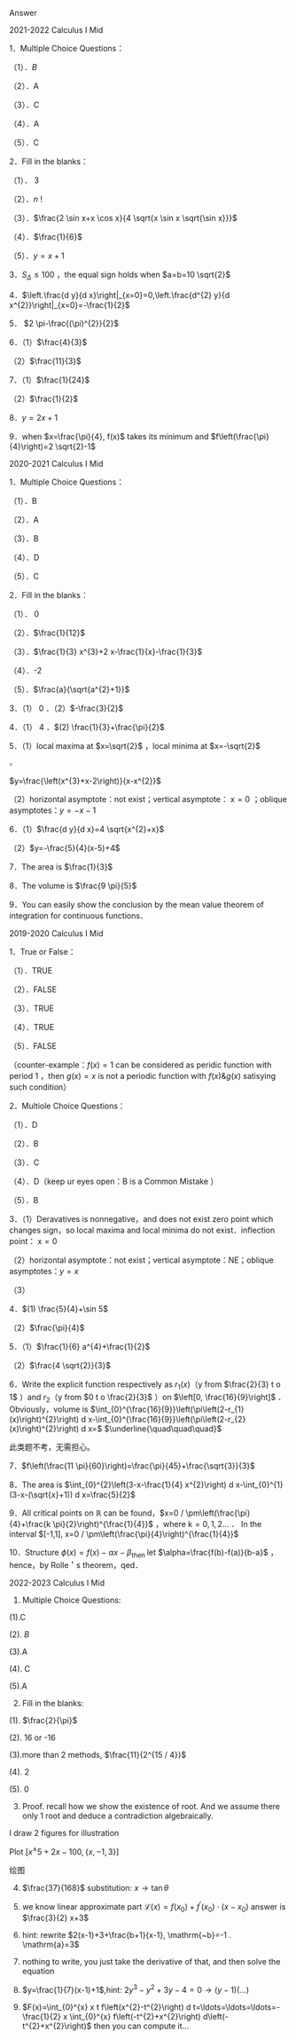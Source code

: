 Answer


2021-2022 Calculus I Mid


1．Multiple Choice Questions：

（1）．$B$

（2）．A

（3）．C

（4）．A

（5）．C

2．Fill in the blanks：

（1）． 3

（2）．$n$ !

（3）．$\frac{2 \sin x+x \cos x}{4 \sqrt{x \sin x \sqrt{\sin x}}}$

（4）．$\frac{1}{6}$

（5）．$y=x+1$

3．$S_{\Delta} \leq 100$ ，the equal sign holds when $a=b=10 \sqrt{2}$

4．$\left.\frac{d y}{d x}\right|_{x=0}=0,\left.\frac{d^{2} y}{d x^{2}}\right|_{x=0}=-\frac{1}{2}$

5． $2 \pi-\frac{(\pi)^{2}}{2}$

6．（1）$\frac{4}{3}$

（2）$\frac{11}{3}$

7．（1）$\frac{1}{24}$

（2）$\frac{1}{2}$

8．$y=2 x+1$

9．when $x=\frac{\pi}{4}, f(x)$ takes its minimum and $f\left(\frac{\pi}{4}\right)=2 \sqrt{2}-1$

2020-2021 Calculus I Mid


1．Multiple Choice Questions：

（1）．B

（2）．A

（3）．B

（4）．D

（5）．C

2．Fill in the blanks：

（1）． 0

（2）．$\frac{1}{12}$

（3）．$\frac{1}{3} x^{3}+2 x-\frac{1}{x}-\frac{1}{3}$

（4）．-2

（5）．$\frac{a}{\sqrt{a^{2}+1}}$

3．（1） 0 ．（2）$-\frac{3}{2}$

4．（1） 4 ．$(2) \frac{1}{3}+\frac{\pi}{2}$

5．（1）local maxima at $x=\sqrt{2}$ ，local minima at $x=-\sqrt{2}$

$\square$

$y=\frac{\left(x^{3}+x-2\right)}{x-x^{2}}$

（2）horizontal asymptote：not exist；vertical asymptote： $\mathrm{x}=0$ ；oblique asymptotes：$y=-x-1$

6．（1）$\frac{d y}{d x}=4 \sqrt{x^{2}+x}$

（2）$y=-\frac{5}{4}(x-5)+4$

7．The area is $\frac{1}{3}$

8．The volume is $\frac{9 \pi}{5}$

9．You can easily show the conclusion by the mean value theorem of integration for continuous functions．

2019-2020 Calculus I Mid


1．True or False：

（1）．TRUE

（2）．FALSE

（3）．TRUE

（4）．TRUE

（5）．FALSE

（counter-example：$f(x)=1$ can be considered as peridic function with period 1 ，then $g(x)=x$ is not a periodic function with $f(x) \& g(x)$ satisying such condition）

2．Multiole Choice Questions：

（1）．D

（2）．B

（3）．C

（4）．D（keep ur eyes open：B is a Common Mistake ）

（5）．B

3．（1）Deravatives is nonnegative，and does not exist zero point which changes sign，so local maxima and local minima do not exist．inflection point： $\mathrm{x}=0$

（2）horizontal asymptote：not exist；vertical asymptote：NE；oblique asymptotes：$y=x$

（3）

4．$(1) \frac{5}{4}+\sin 5$

（2）$\frac{\pi}{4}$

5．（1）$\frac{1}{6} a^{4}+\frac{1}{2}$

（2）$\frac{4 \sqrt{2}}{3}$

6．Write the explicit function respectively as $r_{1}(x)$（y from $\frac{2}{3} t o 1$ ）and $r_{2}$（y from $0 t o \frac{2}{3}$ ）on $\left[0, \frac{16}{9}\right]$ ．Obviously，volume is $\int_{0}^{\frac{16}{9}}\left(\pi\left(2-r_{1}(x)\right)^{2}\right) d x-\int_{0}^{\frac{16}{9}}\left(\pi\left(2-r_{2}(x)\right)^{2}\right) d x=$ $\underline{\quad\quad\quad}$

此类题不考，无需担心。

7．$f\left(\frac{11 \pi}{60}\right)=\frac{\pi}{45}+\frac{\sqrt{3}}{3}$

8．The area is $\int_{0}^{2}\left(3-x-\frac{1}{4} x^{2}\right) d x-\int_{0}^{1}(3-x-(\sqrt{x}+1)) d x=\frac{5}{2}$

9．All critical points on $\mathbb{R}$ can be found，$x=0 / \pm\left(\frac{\pi}{4}+\frac{k \pi}{2}\right)^{\frac{1}{4}}$ ，where $\mathrm{k}=0,1,2 \ldots$ ． In the interval $[-1,1], x=0 / \pm\left(\frac{\pi}{4}\right)^{\frac{1}{4}}$

10．Structure $\phi(x)=f(x)-\alpha x-\beta_{\text {then }}$ let $\alpha=\frac{f(b)-f(a)}{b-a}$ ，hence，by Rolle＇s theorem，qed．

2022-2023 Calculus I Mid


1. Multiple Choice Questions:

(1).C

(2). $B$

(3).A

(4). C

(5).A

2. Fill in the blanks:

(1). $\frac{2}{\pi}$

(2). 16 or -16

(3).more than 2 methods, $\frac{11}{2^{15 / 4}}$

(4). 2

(5). 0

3. Proof. recall how we show the existence of root. And we assume there only 1 root and deduce a contradiction algebraically.

I draw 2 figures for illustration

Plot $\left[x^{\wedge} 5+2 x-100,\{x,-1,3\}\right]$

绘图

4. $\frac{37}{168}$ substitution: $x \rightarrow \tan \theta$

5. we know linear approximate part $\mathcal{L}(x)=f\left(x_{0}\right)+f^{\prime}\left(x_{0}\right) \cdot\left(x-x_{0}\right)$ answer is $\frac{3}{2} x+3$

6. hint: rewrite $2(x-1)+3+\frac{b+1}{x-1}, \mathrm{~b}=-1 . \mathrm{a}=3$

7. nothing to write, you just take the derivative of that, and then solve the equation

8. $y=\frac{1}{7}(x-1)+1$,hint: $2 y^{3}-y^{2}+3 y-4=0 \rightarrow(y-1)(\ldots)$

9. $F(x)=\int_{0}^{x} x t f\left(x^{2}-t^{2}\right) d t=\ldots=\ldots=\ldots=-\frac{1}{2} x \int_{0}^{x} f\left(-t^{2}+x^{2}\right) d\left(-t^{2}+x^{2}\right)$ then you can compute it...

